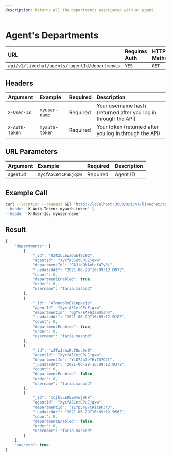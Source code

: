 ```yaml
---
description: Returns all the departments associated with an agent.
---
```


# Agent's Departments

| URL | Requires Auth | HTTP Method |
| :--- | :--- | :--- |
| `api/v1/livechat/agents/:agentId/departments` | `YES` | `GET` |

## Headers

| Argument | Example | Required | Description |
| :--- | :--- | :--- | :--- |
| `X-User-Id` | `myuser-name` | Required | Your username hash \(returned after you log in through the API\) |
| `X-Auth-Token` | `myauth-token` | Required | Your token \(returned after you log in through the API\) |

## URL Parameters

| Argument | Example | Required | Description |
| :--- | :--- | :--- | :--- |
| `agentId` | `XycfA5CetCPuEjqxw` | Required | Agent ID |

## Example Call

```bash
curl --location --request GET 'http://localhost:3000/api/v1/livechat/agents/:agentId/departments \
--header 'X-Auth-Token: myauth-token' \
--header 'X-User-Id: myuser-name'
```

## Result

```javascript
{
    "departments": [
        {
            "_id": "R34ZLL6wxDuk4S29G",
            "agentId": "XycfA5CetCPuEjqxw",
            "departmentId": "CAJioQNAvLnYWTy8i",
            "_updatedAt": "2021-06-29T16:09:12.897Z",
            "count": 0,
            "departmentEnabled": true,
            "order": 0,
            "username": "faria.masood"
        },
        {
            "_id": "4TnnwbRsBY2upkzjp",
            "agentId": "XycfA5CetCPuEjqxw",
            "departmentId": "GgYvrkAF63aeQmsh4",
            "_updatedAt": "2021-06-29T16:09:12.918Z",
            "count": 0,
            "departmentEnabled": true,
            "order": 0,
            "username": "faria.masood"
        },
        {
            "_id": "wJTwJsAxRcZ8nc9sB",
            "agentId": "XycfA5CetCPuEjqxw",
            "departmentId": "Yi87Ju7eTHiZQ7CJt",
            "_updatedAt": "2021-06-29T16:09:12.937Z",
            "count": 0,
            "departmentEnabled": false,
            "order": 0,
            "username": "faria.masood"
        },
        {
            "_id": "ccjbvLEREZ6vwjBFk",
            "agentId": "XycfA5CetCPuEjqxw",
            "departmentId": "sLYp3ry7CRizaP3rJ",
            "_updatedAt": "2021-06-29T16:09:12.956Z",
            "count": 0,
            "departmentEnabled": false,
            "order": 0,
            "username": "faria.masood"
        }
    ],
    "success": true
}
```

